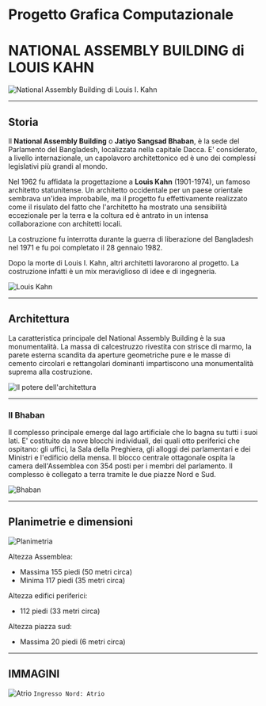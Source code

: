 <!-- background: #fff -->
<!-- color: #000 -->
# **Progetto Grafica Computazionale**
# **NATIONAL ASSEMBLY BUILDING di LOUIS KAHN**
![National Assembly Building di Louis I. Kahn](http://static.panoramio.com/photos/large/12201477.jpg)

***

## Storia

Il **National Assembly Building** o **Jatiyo Sangsad Bhaban**, è la sede del Parlamento del Bangladesh, localizzata nella capitale Dacca. E' considerato, a livello internazionale, un capolavoro architettonico ed è uno dei complessi legislativi più grandi al mondo. 

Nel 1962 fu affidata la progettazione a **Louis Kahn** (1901-1974), un famoso architetto statunitense.
Un architetto occidentale per un paese orientale sembrava un'idea improbabile, ma il progetto fu effettivamente realizzato come il risulato del fatto che l'architetto ha mostrato una sensibilità eccezionale per la terra e la coltura ed è antrato in un intensa collaborazione con architetti locali.

La costruzione fu interrotta durante la guerra di liberazione del Bangladesh nel 1971 e fu poi completato il 28 gennaio 1982.

Dopo la morte di Louis I. Kahn, altri architetti lavorarono al progetto. La costruzione infatti è un mix meraviglioso di idee e di ingegneria.

![Louis Kahn](http://www.newyorkerfilms.com/administrator/movie_images/My_Architect_6.jpg)

***

## Architettura

La caratteristica principale del National Assembly Building è la sua monumentalità. La massa di calcestruzzo rivestita con strisce di marmo, la parete esterna scandita da aperture geometriche pure e le masse di cemento circolari e rettangolari dominanti impartiscono una monumentalità suprema alla costruzione.

![Il potere dell'architettura](https://www.yatzer.com/sites/default/files/article_images/3182/Louis-Kahn-The-Power-of-Architecture-yatzer-8.jpg)

***

### Il Bhaban

Il complesso principale emerge dal lago artificiale che lo bagna su tutti i suoi lati. E' costituito da nove blocchi individuali, dei quali otto periferici che ospitano: gli uffici, la Sala della Preghiera, gli alloggi dei parlamentari e dei Ministri e l'edificio della mensa. Il blocco centrale ottagonale ospita la camera dell'Assemblea con 354 posti per i membri del parlamento. Il complesso è collegato a terra tramite le due piazze Nord e Sud.

![Bhaban](http://www.cntravelre.com/picture/IMG-Jatiyo-Sangsad-Bhaban-94.jpg)

***

## Planimetrie e dimensioni

![Planimetria](https://s-media-cache-ak0.pinimg.com/736x/93/62/fc/9362fcb4c028eddf3bed93231ac80021.jpg)

Altezza Assemblea:
 - Massima 155 piedi (50 metri circa)
 - Minima 117 piedi (35 metri circa)

Altezza edifici periferici: 
 - 112 piedi (33 metri circa)

Altezza piazza sud:
 - Massima 20 piedi (6 metri circa)

***

## IMMAGINI

![Atrio](http://img.photobucket.com/albums/v193/Bangladesh/parliament6.jpg)
`Ingresso Nord: Atrio`









 

